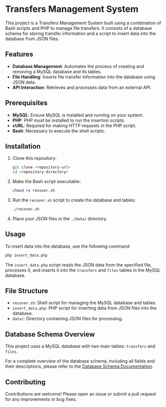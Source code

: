 # Transfers Management System

This project is a Transfers Management System built using a combination of Bash scripts and PHP to manage file transfers. It consists of a database schema for storing transfer information and a script to insert data into the database from JSON files.

## Features

- **Database Management**: Automates the process of creating and removing a MySQL database and its tables.
- **File Handling**: Inserts file transfer information into the database using JSON data.
- **API Interaction**: Retrieves and processes data from an external API.

## Prerequisites

- **MySQL**: Ensure MySQL is installed and running on your system.
- **PHP**: PHP must be installed to run the insertion scripts.
- **cURL**: Required for making HTTP requests in the PHP script.
- **Bash**: Necessary to execute the shell scripts.

## Installation

1. Clone this repository:

   ```bash
   git clone <repository-url>
   cd <repository-directory>
   ```

2. Make the Bash script executable:

   ```bash
   chmod +x recover.sh
   ```

3. Run the `recover.sh` script to create the database and tables:

   ```bash
   ./recover.sh
   ```

4. Place your JSON files in the `./data/` directory.

## Usage

To insert data into the database, use the following command:

```bash
php insert_data.php
```

The `insert_data.php` script reads the JSON data from the specified file, processes it, and inserts it into the `transfers` and `files` tables in the MySQL database.

## File Structure

- `recover.sh`: Shell script for managing the MySQL database and tables.
- `insert_data.php`: PHP script for inserting data from JSON files into the database.
- `data/`: Directory containing JSON files for processing.

## Database Schema Overview

This project uses a MySQL database with two main tables: `transfers` and `files`. 

For a complete overview of the database schema, including all fields and their descriptions, please refer to the [Database Schema Documentation](docs/database-schema.md).

## Contributing

Contributions are welcome! Please open an issue or submit a pull request for any improvements or bug fixes.

